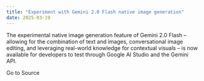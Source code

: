 ```yaml
---
title: "Experiment with Gemini 2.0 Flash native image generation"
date: 2025-03-19
---
```


The experimental native image generation feature of Gemini 2.0 Flash – allowing for the combination of text and images, conversational image editing, and leveraging real-world knowledge for contextual visuals – is now available for developers to test through Google AI Studio and the Gemini API.

Go to Source
